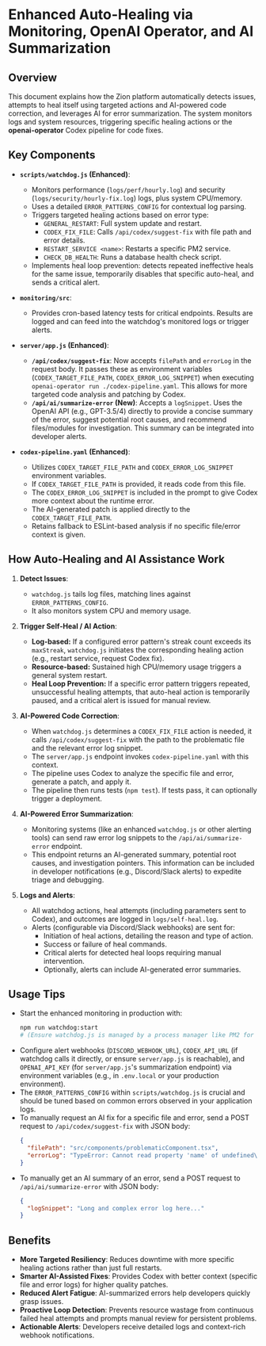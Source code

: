 # Enhanced Auto-Healing via Monitoring, OpenAI Operator, and AI Summarization

## Overview
This document explains how the Zion platform automatically detects issues, attempts to heal itself using targeted actions and AI-powered code correction, and leverages AI for error summarization. The system monitors logs and system resources, triggering specific healing actions or the **openai-operator** Codex pipeline for code fixes.

## Key Components

- **`scripts/watchdog.js` (Enhanced)**:
    - Monitors performance (`logs/perf/hourly.log`) and security (`logs/security/hourly-fix.log`) logs, plus system CPU/memory.
    - Uses a detailed `ERROR_PATTERNS_CONFIG` for contextual log parsing.
    - Triggers targeted healing actions based on error type:
        - `GENERAL_RESTART`: Full system update and restart.
        - `CODEX_FIX_FILE`: Calls `/api/codex/suggest-fix` with file path and error details.
        - `RESTART_SERVICE <name>`: Restarts a specific PM2 service.
        - `CHECK_DB_HEALTH`: Runs a database health check script.
    - Implements heal loop prevention: detects repeated ineffective heals for the same issue, temporarily disables that specific auto-heal, and sends a critical alert.

- **`monitoring/src`**:
    - Provides cron-based latency tests for critical endpoints. Results are logged and can feed into the watchdog's monitored logs or trigger alerts.

- **`server/app.js` (Enhanced)**:
    - **`/api/codex/suggest-fix`**: Now accepts `filePath` and `errorLog` in the request body. It passes these as environment variables (`CODEX_TARGET_FILE_PATH`, `CODEX_ERROR_LOG_SNIPPET`) when executing `openai-operator run ./codex-pipeline.yaml`. This allows for more targeted code analysis and patching by Codex.
    - **`/api/ai/summarize-error` (New)**: Accepts a `logSnippet`. Uses the OpenAI API (e.g., GPT-3.5/4) directly to provide a concise summary of the error, suggest potential root causes, and recommend files/modules for investigation. This summary can be integrated into developer alerts.

- **`codex-pipeline.yaml` (Enhanced)**:
    - Utilizes `CODEX_TARGET_FILE_PATH` and `CODEX_ERROR_LOG_SNIPPET` environment variables.
    - If `CODEX_TARGET_FILE_PATH` is provided, it reads code from this file.
    - The `CODEX_ERROR_LOG_SNIPPET` is included in the prompt to give Codex more context about the runtime error.
    - The AI-generated patch is applied directly to the `CODEX_TARGET_FILE_PATH`.
    - Retains fallback to ESLint-based analysis if no specific file/error context is given.

## How Auto‑Healing and AI Assistance Work

1.  **Detect Issues**:
    *   `watchdog.js` tails log files, matching lines against `ERROR_PATTERNS_CONFIG`.
    *   It also monitors system CPU and memory usage.

2.  **Trigger Self‑Heal / AI Action**:
    *   **Log-based:** If a configured error pattern's streak count exceeds its `maxStreak`, `watchdog.js` initiates the corresponding healing action (e.g., restart service, request Codex fix).
    *   **Resource-based:** Sustained high CPU/memory usage triggers a general system restart.
    *   **Heal Loop Prevention:** If a specific error pattern triggers repeated, unsuccessful healing attempts, that auto-heal action is temporarily paused, and a critical alert is issued for manual review.

3.  **AI-Powered Code Correction**:
    *   When `watchdog.js` determines a `CODEX_FIX_FILE` action is needed, it calls `/api/codex/suggest-fix` with the path to the problematic file and the relevant error log snippet.
    *   The `server/app.js` endpoint invokes `codex-pipeline.yaml` with this context.
    *   The pipeline uses Codex to analyze the specific file and error, generate a patch, and apply it.
    *   The pipeline then runs tests (`npm test`). If tests pass, it can optionally trigger a deployment.

4.  **AI-Powered Error Summarization**:
    *   Monitoring systems (like an enhanced `watchdog.js` or other alerting tools) can send raw error log snippets to the `/api/ai/summarize-error` endpoint.
    *   This endpoint returns an AI-generated summary, potential root causes, and investigation pointers. This information can be included in developer notifications (e.g., Discord/Slack alerts) to expedite triage and debugging.

5.  **Logs and Alerts**:
    *   All watchdog actions, heal attempts (including parameters sent to Codex), and outcomes are logged in `logs/self-heal.log`.
    *   Alerts (configurable via Discord/Slack webhooks) are sent for:
        *   Initiation of heal actions, detailing the reason and type of action.
        *   Success or failure of heal commands.
        *   Critical alerts for detected heal loops requiring manual intervention.
        *   Optionally, alerts can include AI-generated error summaries.

## Usage Tips
- Start the enhanced monitoring in production with:
  ```bash
  npm run watchdog:start
  # (Ensure watchdog.js is managed by a process manager like PM2 for continuous operation)
  ```
- Configure alert webhooks (`DISCORD_WEBHOOK_URL`), `CODEX_API_URL` (if watchdog calls it directly, or ensure `server/app.js` is reachable), and `OPENAI_API_KEY` (for `server/app.js`'s summarization endpoint) via environment variables (e.g., in `.env.local` or your production environment).
- The `ERROR_PATTERNS_CONFIG` within `scripts/watchdog.js` is crucial and should be tuned based on common errors observed in your application logs.
- To manually request an AI fix for a specific file and error, send a POST request to `/api/codex/suggest-fix` with JSON body:
  ```json
  {
    "filePath": "src/components/problematicComponent.tsx",
    "errorLog": "TypeError: Cannot read property 'name' of undefined\n    at problematicComponent ..."
  }
  ```
- To manually get an AI summary of an error, send a POST request to `/api/ai/summarize-error` with JSON body:
  ```json
  {
    "logSnippet": "Long and complex error log here..."
  }
  ```

## Benefits
- **More Targeted Resiliency**: Reduces downtime with more specific healing actions rather than just full restarts.
- **Smarter AI-Assisted Fixes**: Provides Codex with better context (specific file and error logs) for higher quality patches.
- **Reduced Alert Fatigue**: AI-summarized errors help developers quickly grasp issues.
- **Proactive Loop Detection**: Prevents resource wastage from continuous failed heal attempts and prompts manual review for persistent problems.
- **Actionable Alerts**: Developers receive detailed logs and context-rich webhook notifications.


